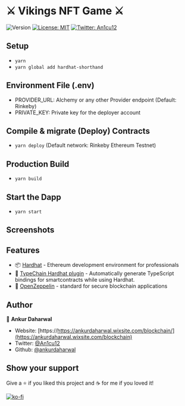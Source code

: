 # ⚔️ Vikings NFT Game ⚔️

![Version](https://img.shields.io/badge/version-0.0.1-blue.svg?cacheSeconds=2592000)
[![License: MIT](https://img.shields.io/badge/License-MIT-yellow.svg)](#)
[![Twitter: An1cu12](https://img.shields.io/twitter/follow/an1cu12.svg?style=social)](https://twitter.com/An1cu12)

## Setup
- `yarn`
- `yarn global add hardhat-shorthand`

## Environment File (.env)
- PROVIDER_URL: Alchemy or any other Provider endpoint (Default: Rinkeby)
- PRIVATE_KEY: Private key for the deployer account

## Compile & migrate (Deploy) Contracts
- `yarn deploy` (Default network: Rinkeby Ethereum Testnet)

## Production Build
- `yarn build`

## Start the Dapp
- `yarn start`

## Screenshots


## Features
- 📦 [Hardhat](https://hardhat.org/) - Ethereum development environment for professionals
- 🦾 [TypeChain Hardhat plugin](https://github.com/ethereum-ts/TypeChain/tree/master/packages/hardhat) - Automatically generate TypeScript bindings for smartcontracts while using Hardhat.
- 🎨 [OpenZeppelin](https://docs.openzeppelin.com/contracts/4.x/) - standard for secure blockchain applications

## Author

👤 **Ankur Daharwal**

- Website: [https://https://ankurdaharwal.wixsite.com/blockchain/](https://ankurdaharwal.wixsite.com/blockchain)
- Twitter: [@An1cu12](https://twitter.com/An1cu12)
- Github: [@ankurdaharwal](https://github.com/ankurdaharwal)

## Show your support

Give a ⭐️ if you liked this project and ☕ for me if you loved it!

[![ko-fi](https://ko-fi.com/img/githubbutton_sm.svg)](ko-fi.com/an1cu12)